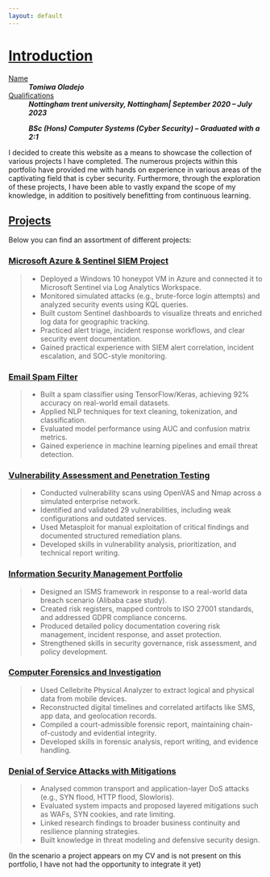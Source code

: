 ```yaml
---
layout: default
---
```

# <u>Introduction</u>

<dl>
<dt><u>Name</u></dt>
<dd><b style="font-style: italic;">Tomiwa Oladejo</b></dd>
<dt><u>Qualifications</u></dt>
<dd><b style="font-style: italic;">Nottingham trent university, Nottingham| September 2020 – July 2023 
  
  BSc (Hons) Computer Systems (Cyber Security) – Graduated with a 2:1</b></dd>
</dl>

I decided to create this website as a means to showcase the collection of various projects I have completed. The numerous projects within this portfolio have provided me with hands on experience in various areas of the captivating field that is cyber security. Furthermore, through the exploration of these projects, I have been able to vastly expand the scope of my knowledge, in addition to positively benefitting from continuous learning. 

## <u>Projects</u>
Below you can find an assortment of different projects:

### [Microsoft Azure & Sentinel SIEM Project](./Microsoft-Azure-&-Sentinel-SIEM-Project.html)

> *   Deployed a Windows 10 honeypot VM in Azure and connected it to Microsoft Sentinel via Log Analytics Workspace.
> *   Monitored simulated attacks (e.g., brute-force login attempts) and analyzed security events using KQL queries.
> *   Built custom Sentinel dashboards to visualize threats and enriched log data for geographic tracking.
> *   Practiced alert triage, incident response workflows, and clear security event documentation.
> *   Gained practical experience with SIEM alert correlation, incident escalation, and SOC-style monitoring.

### [Email Spam Filter](./Email-Spam-Filter.html)

> *   Built a spam classifier using TensorFlow/Keras, achieving 92% accuracy on real-world email datasets.
> *   Applied NLP techniques for text cleaning, tokenization, and classification.
> *   Evaluated model performance using AUC and confusion matrix metrics.
> *   Gained experience in machine learning pipelines and email threat detection.

### [Vulnerability Assessment and Penetration Testing](./Vulnerability-Assessment-and-Penetration-Testing.html)

> *   Conducted vulnerability scans using OpenVAS and Nmap across a simulated enterprise network.
> *   Identified and validated 29 vulnerabilities, including weak configurations and outdated services.
> *   Used Metasploit for manual exploitation of critical findings and documented structured remediation plans.
> *   Developed skills in vulnerability analysis, prioritization, and technical report writing.

### [Information Security Management Portfolio](./Information-Security-Portfolio.html)

> *   Designed an ISMS framework in response to a real-world data breach scenario (Alibaba case study).
> *   Created risk registers, mapped controls to ISO 27001 standards, and addressed GDPR compliance concerns.
> *   Produced detailed policy documentation covering risk management, incident response, and asset protection.
> *   Strengthened skills in security governance, risk assessment, and policy development.

### [Computer Forensics and Investigation](./Computer-Forensics-and-Investigation.html)

> *   Used Cellebrite Physical Analyzer to extract logical and physical data from mobile devices.
> *   Reconstructed digital timelines and correlated artifacts like SMS, app data, and geolocation records.
> *   Compiled a court-admissible forensic report, maintaining chain-of-custody and evidential integrity.
> *   Developed skills in forensic analysis, report writing, and evidence handling.

### [Denial of Service Attacks with Mitigations](./Denial-of-Service-Attacks-with-Mitigations.html)

> *   Analysed common transport and application-layer DoS attacks (e.g., SYN flood, HTTP flood, Slowloris).
> *   Evaluated system impacts and proposed layered mitigations such as WAFs, SYN cookies, and rate limiting.
> *   Linked research findings to broader business continuity and resilience planning strategies.
> *   Built knowledge in threat modeling and defensive security design.

(In the scenario a project appears on my CV and is not present on this portfolio, I have not had the opportunity to integrate it yet)
